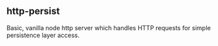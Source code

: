 http-persist
------------

Basic, vanilla node http server which handles HTTP requests for simple persistence layer access.
